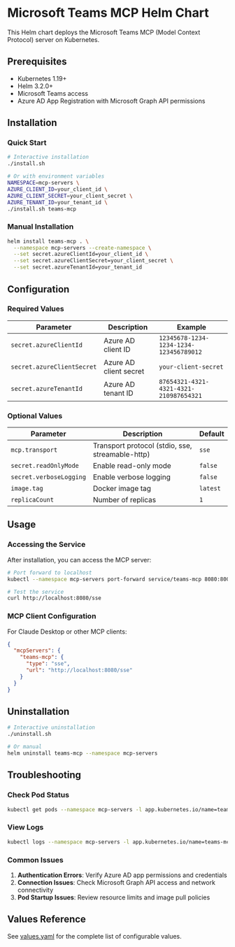 # Microsoft Teams MCP Helm Chart

This Helm chart deploys the Microsoft Teams MCP (Model Context Protocol) server on Kubernetes.

## Prerequisites

- Kubernetes 1.19+
- Helm 3.2.0+
- Microsoft Teams access
- Azure AD App Registration with Microsoft Graph API permissions

## Installation

### Quick Start

```bash
# Interactive installation
./install.sh

# Or with environment variables
NAMESPACE=mcp-servers \
AZURE_CLIENT_ID=your_client_id \
AZURE_CLIENT_SECRET=your_client_secret \
AZURE_TENANT_ID=your_tenant_id \
./install.sh teams-mcp
```

### Manual Installation

```bash
helm install teams-mcp . \
  --namespace mcp-servers --create-namespace \
  --set secret.azureClientId=your_client_id \
  --set secret.azureClientSecret=your_client_secret \
  --set secret.azureTenantId=your_tenant_id
```

## Configuration

### Required Values

| Parameter | Description | Example |
|-----------|-------------|---------|
| `secret.azureClientId` | Azure AD client ID | `12345678-1234-1234-1234-123456789012` |
| `secret.azureClientSecret` | Azure AD client secret | `your-client-secret` |
| `secret.azureTenantId` | Azure AD tenant ID | `87654321-4321-4321-4321-210987654321` |

### Optional Values

| Parameter | Description | Default |
|-----------|-------------|---------|
| `mcp.transport` | Transport protocol (stdio, sse, streamable-http) | `sse` |
| `secret.readOnlyMode` | Enable read-only mode | `false` |
| `secret.verboseLogging` | Enable verbose logging | `false` |
| `image.tag` | Docker image tag | `latest` |
| `replicaCount` | Number of replicas | `1` |

## Usage

### Accessing the Service

After installation, you can access the MCP server:

```bash
# Port forward to localhost
kubectl --namespace mcp-servers port-forward service/teams-mcp 8080:8000

# Test the service
curl http://localhost:8080/sse
```

### MCP Client Configuration

For Claude Desktop or other MCP clients:

```json
{
  "mcpServers": {
    "teams-mcp": {
      "type": "sse",
      "url": "http://localhost:8080/sse"
    }
  }
}
```

## Uninstallation

```bash
# Interactive uninstallation
./uninstall.sh

# Or manual
helm uninstall teams-mcp --namespace mcp-servers
```

## Troubleshooting

### Check Pod Status

```bash
kubectl get pods --namespace mcp-servers -l app.kubernetes.io/name=teams-mcp
```

### View Logs

```bash
kubectl logs --namespace mcp-servers -l app.kubernetes.io/name=teams-mcp -f
```

### Common Issues

1. **Authentication Errors**: Verify Azure AD app permissions and credentials
2. **Connection Issues**: Check Microsoft Graph API access and network connectivity
3. **Pod Startup Issues**: Review resource limits and image pull policies

## Values Reference

See [values.yaml](values.yaml) for the complete list of configurable values.